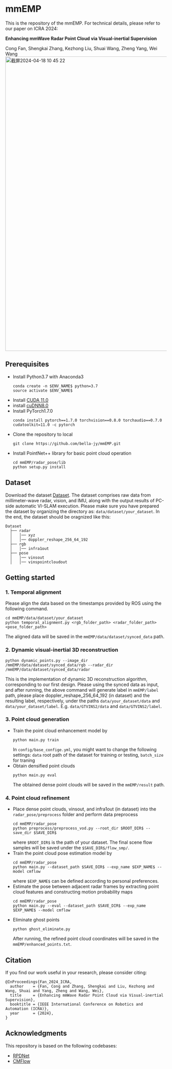 # mmEMP
This is the repository of the mmEMP. For technical details, please refer to our paper on ICRA 2024:

**Enhancing mmWave Radar Point Cloud via Visual-inertial Supervision**

Cong Fan, Shengkai Zhang, Kezhong Liu, Shuai Wang, Zheng Yang, Wei Wang
<img width="920" alt="截屏2024-04-18 10 45 22" src="https://github.com/bella-jy/mmEMP/assets/74900308/b8608f57-1ea5-4135-89a3-c958b4267098">
## Prerequisites
* Install Python3.7 with Anaconda3
  ```
  conda create -n $ENV_NAME$ python=3.7
  source activate $ENV_NAME$
  ```
* Install [CUDA 11.0](https://developer.nvidia.com/cuda-11.0-download-archive)
* install [cuDNN8.0](https://developer.nvidia.com/cudnn)
* Install PyTorch1.7.0
  ```
  conda install pytorch==1.7.0 torchvision==0.8.0 torchaudio==0.7.0 cudatoolkit=11.0 -c pytorch
  ```
* Clone the repository to local
  ```
  git clone https://github.com/bella-jy/mmEMP.git
  ```
* Install PointNet++ library for basic point cloud operation
  ```
  cd mmEMP/radar_pose/lib
  python setup.py install
## Dataset
Download the dataset [Dataset](https://pan.baidu.com/s/1KYOStoLnHUi-qyTsGuO3XQ?pwd=52jk). The dataset comprises raw data from millimeter-wave radar, vision, and IMU, along with the output results of PC-side automatic VI-SLAM execution. Please make sure you have prepared the dataset by organizing the directory as: `data/dataset/your_dataset`. In the end, the dataset should be oragnized like this:
  ```
  Dataset
    ├── radar
    │   │── xyz
    │   │── doppler_reshape_256_64_192
    ├── rgb
    │   │── infra1out
    ├── pose
    │   │── vinsout
    │   │── vinspointcloudout
  ```
## Getting started
### 1. Temporal alignment
  Please align the data based on the timestamps provided by ROS using the following command.
  ```
  cd mmEMP/data/dataset/your_dataset
  python temporal_alignment.py <rgb_folder_path> <radar_folder_path> <pose_folder_path>
  ```
  The aligned data will be saved in the `mmEMP/data/dataset/synced_data` path.
### 2. Dynamic visual-inertial 3D reconstruction
  ```
  python dynamic_points.py --image_dir /mmEMP/data/dataset/synced_data/rgb --radar_dir /mmEMP/data/dataset/synced_data/radar
  ```
  This is the implementation of dynamic 3D reconstruction algorithm, corresponding to our first design. Please using the synced data as input, and after running, the above command will generate label in `mmEMP/label` path, please place doppler_reshape_256_64_192 (in dataset) and the resulting label, respectively, under the paths `data/your_dataset/data` and `data/your_dataset/label`. E.g. `data/GTVINS2/data` and `data/GTVINS2/label`.
### 3. Point cloud generation
* Train the point cloud enhancement model by
  ```
  python main.py train
  ```
  In `config/base_confige.yml`, you might want to change the following settings: `data` root path of the dataset for training or testing, `batch_size` for traning
* Obtain densified point clouds
  ```
  python main.py eval
  ```
  The obtained dense point clouds will be saved in the `mmEMP/result` path.
### 4. Point cloud refinement
* Place dense point clouds, vinsout, and infra1out (in dataset) into the `radar_pose/preprocess` folder and perform data preprocess
  ```
  cd mmEMP/radar_pose
  python preprocess/preprocess_vod.py --root_dir $ROOT_DIR$ --save_dir $SAVE_DIR$
  ```
  where `$ROOT_DIR$` is the path of your dataset. The final scene flow samples will be saved under the `$SAVE_DIR$/flow_smp/`. 
* Train the point cloud pose estimation model by
  ```
  cd mmEMP/radar_pose
  python main.py --dataset_path $SAVE_DIR$ --exp_name $EXP_NAME$ --model cmflow
  ```
  where `$EXP_NAME$` can be defined according to personal preferences.
* Estimate the pose between adjacent radar frames by extracting point cloud features and constructing motion probability maps
  ```
  cd mmEMP/radar_pose
  python main.py --eval --dataset_path $SAVE_DIR$ --exp_name $EXP_NAME$ --model cmflow
  ```
* Eliminate ghost points
  ```
  python ghost_eliminate.py
  ```
  After running, the refined point cloud coordinates will be saved in the `mmEMP/enhanced_points.txt`.
## Citation
If you find our work useful in your research, please consider citing:
  ```
@InProceedings{Fan_2024_ICRA,
    author    = {Fan, Cong and Zhang, Shengkai and Liu, Kezhong and Wang, Shuai and Yang, Zheng and Wang, Wei},
    title     = {Enhancing mmWave Radar Point Cloud via Visual-inertial Supervision},
    booktitle = {IEEE International Conference on Robotics and Automation (ICRA)},
    year      = {2024},
}
  ```
## Acknowledgments
This repository is based on the following codebases:
* [RPDNet](https://github.com/thucyw/RPDNet)
* [CMFlow](https://github.com/Toytiny/CMFlow)
